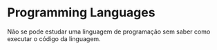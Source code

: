 # Programming Languages

Não se pode estudar uma linguagem de programação sem saber como executar o código da linguagem.
